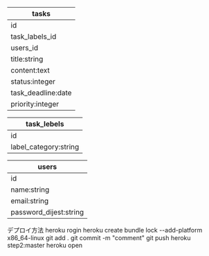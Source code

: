 | tasks           |
| --------------- |
| id              |
| task_labels_id  |
| users_id        |
| title:string    |
| content:text    |
| status:integer   |
| task_deadline:date   |
| priority:integer |

| task_lebels           |
| --------------------- |
| id                    |
| label_category:string |

| users                  |
| ---------------------- |
| id                     |
| name:string            |
| email:string           |
| password_dijest:string |

デプロイ方法
heroku rogin
heroku create
bundle lock --add-platform x86_64-linux
git add .
git commit -m "comment"
git push heroku step2:master
heroku open
